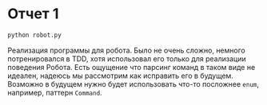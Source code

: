 # Отчет 1

```sh
python robot.py
```

Реализация программы для робота.
Было не очень сложно, немного потренировался в TDD,
хотя использовал его только для реализации поведения Робота.
Есть ощущение что парсинг команд в таком виде не идеален, надеюсь
мы рассмотрим как исправить его в будущем.
Возможно в будущем нужно будет использовать что-то посложнее `enum`, 
например, паттерн `Command`.
